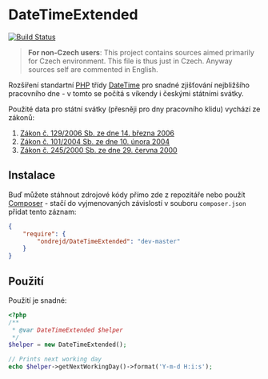 # DateTimeExtended

[![Build Status](https://api.travis-ci.org/ondrejd/DateTimeExtended.svg)](https://travis-ci.org/ondrejd/DateTimeExtended)

> __For non-Czech users__: This project contains sources aimed primarily for Czech environment. This file is thus just in Czech. Anyway sources self are commented in English.

Rozšíření standartní [PHP](http://php.net/) třídy [DateTime](http://php.net/manual/en/class.datetime.php) pro snadné zjišťování nejbližšího pracovního dne - v tomto se počítá s víkendy i českými státními svátky.

Použité data pro státní svátky (přesněji pro dny pracovního klidu) vychází ze zákonů:

1. [Zákon č. 129/2006 Sb. ze dne 14. března 2006](http://www.mpsv.cz/cs/4745)
2. [Zákon č. 101/2004 Sb. ze dne 10. února 2004](http://www.mpsv.cz/cs/4748)
3. [Zákon č. 245/2000 Sb. ze dne 29. června 2000](http://www.mpsv.cz/cs/75)

## Instalace

Buď můžete stáhnout zdrojové kódy přímo zde z repozitáře nebo použít [Composer](https://https://getcomposer.org/) - stačí do vyjmenovaných závislostí v souboru `composer.json` přidat tento záznam:

```json
{
	"require": {
		"ondrejd/DateTimeExtended": "dev-master"
	}
}
```

## Použití

Použití je snadné:

```php
<?php
/**
 * @var DateTimeExtended $helper
 */
$helper = new DateTimeExtended();

// Prints next working day
echo $helper->getNextWorkingDay()->format('Y-m-d H:i:s');

```
